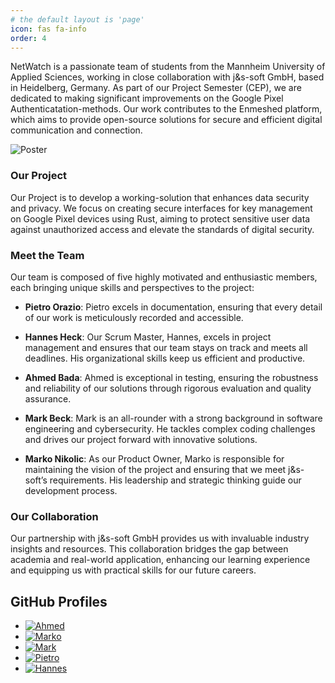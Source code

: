 ```yaml
---
# the default layout is 'page'
icon: fas fa-info
order: 4
---
```



NetWatch is a passionate team of students from the Mannheim University of Applied Sciences, working in close collaboration with j&s-soft GmbH, based in Heidelberg, Germany. As part of our Project Semester (CEP), we are dedicated to making significant improvements on the Google Pixel Authenticatation-methods. Our work contributes to the Enmeshed platform, which aims to provide open-source solutions for secure and efficient digital communication and connection.

![Poster](assets/img/logo/netwatch-poster.jpg)

### Our Project

Our Project is to develop a working-solution that enhances data security and privacy. We focus on creating secure interfaces for key management on Google Pixel devices using Rust, aiming to protect sensitive user data against unauthorized access and elevate the standards of digital security.

### Meet the Team

Our team is composed of five highly motivated and enthusiastic members, each bringing unique skills and perspectives to the project:

- **Pietro Orazio**: Pietro excels in documentation, ensuring that every detail of our work is meticulously recorded and accessible.
  
- **Hannes Heck**: Our Scrum Master, Hannes, excels in project management and ensures that our team stays on track and meets all deadlines. His organizational skills keep us efficient and productive.
  
- **Ahmed Bada**: Ahmed is exceptional in testing, ensuring the robustness and reliability of our solutions through rigorous evaluation and quality assurance.
  
- **Mark Beck**: Mark is an all-rounder with a strong background in software engineering and cybersecurity. He tackles complex coding challenges and drives our project forward with innovative solutions.
  
- **Marko Nikolic**: As our Product Owner, Marko is responsible for maintaining the vision of the project and ensuring that we meet j&s-soft’s requirements. His leadership and strategic thinking guide our development process.

### Our Collaboration

Our partnership with j&s-soft GmbH provides us with invaluable industry insights and resources. This collaboration bridges the gap between academia and real-world application, enhancing our learning experience and equipping us with practical skills for our future careers.

## GitHub Profiles

- [![Ahmed](https://img.shields.io/badge/-Ahmed-181717?style=flat&logo=github)](https://github.com/DexterHK)
- [![Marko](https://img.shields.io/badge/-Marko-181717?style=flat&logo=github)](https://github.com/markoisus)
- [![Mark](https://img.shields.io/badge/-Mark-181717?style=flat&logo=github)](https://github.com/mark-beck)
- [![Pietro](https://img.shields.io/badge/-Pietro-181717?style=flat&logo=github)](https://github.com/git-pietro)
- [![Hannes](https://img.shields.io/badge/-Hannes-181717?style=flat&logo=github)](https://github.com/Hercules133)
